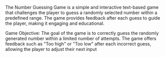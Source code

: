 The Number Guessing Game is a simple and interactive text-based game that challenges the player to guess a randomly selected number within a predefined range. The game provides feedback after each guess to guide the player, making it engaging and educational.

Game Objective:
The goal of the game is to correctly guess the randomly generated number within a limited number of attempts. The game offers feedback such as "Too high" or "Too low" after each incorrect guess, allowing the player to adjust their next input

